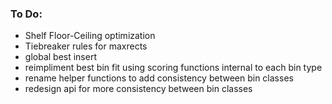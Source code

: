 ### To Do:
* Shelf Floor-Ceiling optimization
* Tiebreaker rules for maxrects
* global best insert
* reimpliment best bin fit using scoring functions internal to each bin type
* rename helper functions to add consistency between bin classes
* redesign api for more consistency between bin classes
